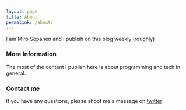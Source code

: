 ```yaml
---
layout: page
title: About
permalink: /about/
---
```


I am Miro Sopanen and I publish on this blog weekly (roughly)

### More Information

The most of the content I publish here is about programming and tech in general.

### Contact me

If you have any questions, please shoot me a message on [twitter](https://twitter.com/sopanenm)

